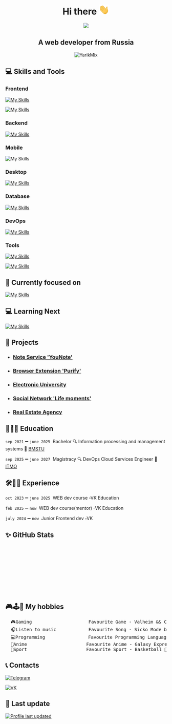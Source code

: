 <h1 align="center">Hi there&nbsp<img src="assets/hi.gif" height="32"/></h1>

<p align="center">
    <img src="assets/iam.gif" height="100px" />
</p>

<h2 align="center">A web developer from Russia</h3>

<p align="center"> <img src="https://komarev.com/ghpvc/?username=YarikMix&label=Profile%20views&color=0e75b6&style=flat" alt="YarikMix" /> </p>

## 💻 Skills and Tools

### Frontend
[![My Skills](https://skillicons.dev/icons?i=html,css,js,ts,react,redux)](https://skillicons.dev)

[![My Skills](https://skillicons.dev/icons?i=sass,bootstrap,materialui,tailwind,webpack,vite)](https://skillicons.dev)

### Backend
[![My Skills](https://skillicons.dev/icons?i=nestjs,nodejs,express,django)](https://skillicons.dev)

### Mobile
![My Skills](https://go-skill-icons.vercel.app/api/icons?i=reactnative&theme=dark)

### Desktop
[![My Skills](https://skillicons.dev/icons?i=tauri)](https://skillicons.dev)

### Database
[![My Skills](https://skillicons.dev/icons?i=postgres,mysql,redis)](https://skillicons.dev)

### DevOps
[![My Skills](https://skillicons.dev/icons?i=docker,nginx,githubactions,sentry)](https://skillicons.dev)

### Tools
[![My Skills](https://skillicons.dev/icons?i=git,gitlab,linux,bash,powershell)](https://skillicons.dev)

[![My Skills](https://skillicons.dev/icons?i=postman,figma,webstorm)](https://skillicons.dev)

## 🎯 Currently focused on

[![My Skills](https://skillicons.dev/icons?i=go,sentry,grafana,prometheus)](https://skillicons.dev)

## 💻 Learning Next

[![My Skills](https://skillicons.dev/icons?i=next,kubernetes)](https://skillicons.dev)

## 📝 Projects

* ### [Note Service 'YouNote'](https://you-note.ru)
* ### [Browser Extension 'Purify'](https://github.com/YarikMix/Purify)
* ### [Electronic University](https://github.com/YarikMix/university)
* ### [Social Network 'Life moments'](https://github.com/YarikMix/life-moments)
* ### [Real Estate Agency](https://github.com/YarikMix/agency)

## 📝👨‍🎓&nbsp;Education

`sep 2021` ➖ `june 2025`&nbsp; Bachelor 🔍 Information processing and management systems 🏢 [BMSTU](https://bmstu.ru/)

`sep 2025` ➖ `june 2027`&nbsp; Magistracy 🔍 DevOps Cloud Services Engineer 🏢 [ITMO](https://itmo.ru/)

## 🛠👨‍💻&nbsp;Experience

`oct 2023` ➖ `june 2025`&nbsp; WEB dev course ▫️VK Education

`feb 2025` ➖ `now`&nbsp; WEB dev course(mentor) ▫️VK Education

`july 2024` ➖ `now`&nbsp; Junior Frontend dev ▫️VK

## ✨ GitHub Stats

<div align="center" style="display: flex;">
  <img height="150em" src="https://github-readme-stats.vercel.app/api?username=YarikMix&show_icons=true&title_color=007bff&text_color=e7e7e7&icon_color=007bff&bg_color=171c28"  alt=""/>
  <img height="150em" src="https://github-readme-stats.vercel.app/api/top-langs/?username=YarikMix&langs_count=10&layout=compact&title_color=007bff&text_color=e7e7e7&icon_color=007bff&bg_color=171c28"  alt=""/>
</div>

## 🎮🕹️👾 My hobbies
<pre>
  🎮Gaming                     Favourite Game - Valheim && Cyberpunk 2077
  🎧Listen to music            Favourite Song - Sicko Mode by Travis Scott
  💻Programming                Favourite Programming Language - JavaScript
  👺Anime                      Favourite Anime - Galaxy Express 999
  💪️Sport                      Favourite Sport - Basketball 🏀 && Gym 💪
</pre>

## 📞 Contacts

[![Telegram](https://img.shields.io/static/v1?label=Telegram&message=Yaroslav738&color=blue&logo=telegram&logoColor=white&style=flat)](https://t.me/Yaroslav738)

[![VK](https://img.shields.io/static/v1?label=VK&message=Ярослав%20Михалёв&color=blue&logo=vk&logoColor=white&style=flat)](https://vk.com/id345691818)

## 🔄 Last update

[![Profile last updated](https://img.shields.io/github/last-commit/YarikMix/YarikMix/main?label=Last%20updated&style=flat)](https://github.com/YarikMix/YarikMix/commits)
